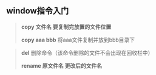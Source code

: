 ## window指令入门

> **copy 文件名 要复制完放置的文件位置**
>
> **copy aaa bbb** 将aaa文件复制并放到bbb目录下

> **del** 删除命令（该命令删除的文件不会出现在回收栏中）
>
> **rename 原文件名 更改后的文件名**